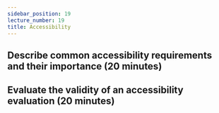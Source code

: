 ```yaml
---
sidebar_position: 19
lecture_number: 19
title: Accessibility
---
```


## Describe common accessibility requirements and their importance (20 minutes)

## Evaluate the validity of an accessibility evaluation (20 minutes)